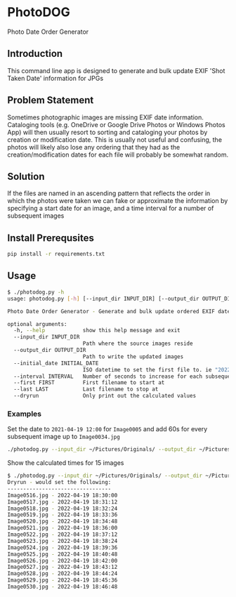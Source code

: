 # PhotoDOG

Photo Date Order Generator

## Introduction

This command line app is designed to generate and bulk update EXIF 'Shot Taken Date' information for JPGs

## Problem Statement

Sometimes photographic images are missing EXIF date information. 
Cataloging tools (e.g. OneDrive or Google Drive Photos or Windows Photos App) will then usually resort to sorting and cataloging your photos by creation or modification date.
This is usually not useful and confusing, the photos will likely also lose any ordering that they had as the creation/modification dates
for each file will probably be somewhat random.

## Solution

If the files are named in an ascending pattern that reflects the order in which the photos were taken
we can fake or approximate the information by specifying a start date for an image, and a time interval
for a number of subsequent images

## Install Prerequsites

```bash
pip install -r requirements.txt
```

## Usage

```bash
$ ./photodog.py -h
usage: photodog.py [-h] [--input_dir INPUT_DIR] [--output_dir OUTPUT_DIR] [--initial_date INITIAL_DATE] [--interval INTERVAL] [--first FIRST] [--last LAST] [--dryrun]

Photo Date Order Generator - Generate and bulk update ordered EXIF dates for JPGs

optional arguments:
  -h, --help            show this help message and exit
  --input_dir INPUT_DIR
                        Path where the source images reside
  --output_dir OUTPUT_DIR
                        Path to write the updated images
  --initial_date INITIAL_DATE
                        ISO datetime to set the first file to. ie "2022-04-19 13:00"
  --interval INTERVAL   Number of seconds to increase for each subsequent file
  --first FIRST         First filename to start at
  --last LAST           Last filename to stop at
  --dryrun              Only print out the calculated values
```

### Examples

Set the date to `2021-04-19 12:00` for `Image0005` and add 60s for every subsequent image up to `Image0034.jpg`

```bash
./photodog.py --input_dir ~/Pictures/Originals/ --output_dir ~/Pictures/Modified/ --initial_date "2021-04-19 12:00" --interval 60  --first Image0005.jpg --last Image0034.jpg
```

Show the calculated times for 15 images

```bash
$ ./photodog.py --input_dir ~/Pictures/Originals/ --output_dir ~/Pictures/Modified/ --initial_date "2022-04-19 18:30" --interval 72 --first Image0516.jpg --last Image0530.jpg --dryrun
Dryrun - would set the following:
---------------------------------
Image0516.jpg - 2022-04-19 18:30:00
Image0517.jpg - 2022-04-19 18:31:12
Image0518.jpg - 2022-04-19 18:32:24
Image0519.jpg - 2022-04-19 18:33:36
Image0520.jpg - 2022-04-19 18:34:48
Image0521.jpg - 2022-04-19 18:36:00
Image0522.jpg - 2022-04-19 18:37:12
Image0523.jpg - 2022-04-19 18:38:24
Image0524.jpg - 2022-04-19 18:39:36
Image0525.jpg - 2022-04-19 18:40:48
Image0526.jpg - 2022-04-19 18:42:00
Image0527.jpg - 2022-04-19 18:43:12
Image0528.jpg - 2022-04-19 18:44:24
Image0529.jpg - 2022-04-19 18:45:36
Image0530.jpg - 2022-04-19 18:46:48
```

